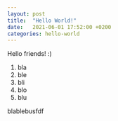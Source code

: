 ```yaml
---
layout: post
title:  "Hello World!"
date:   2021-06-01 17:52:00 +0200
categories: hello-world
---
```


Hello friends! :)

1. bla
2. ble
3. bli
4. blo
5. blu

blablebusfdf
